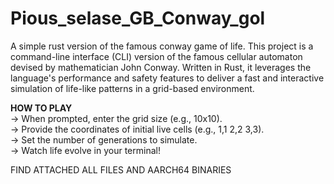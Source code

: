 # Pious_selase_GB_Conway_gol
A simple rust version of the famous conway game of life. This project is a command-line interface (CLI) version of the famous cellular automaton devised by mathematician John Conway. Written in Rust, it leverages the language's performance and safety features to deliver a fast and interactive simulation of life-like patterns in a grid-based environment.

**HOW TO PLAY**  
-> When prompted, enter the grid size (e.g., 10x10).  
-> Provide the coordinates of initial live cells (e.g., 1,1 2,2 3,3).  
-> Set the number of generations to simulate.  
-> Watch life evolve in your terminal!  

FIND ATTACHED ALL FILES AND AARCH64 BINARIES 
